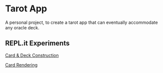 # Tarot App
A personal project, to create a tarot app that can eventually accommodate any oracle deck.

## REPL.it Experiments
[Card & Deck Construction](https://repl.it/@Skybur/Tarot-App-Card-and-Deck-Construction)

[Card Rendering](https://repl.it/@Skybur/Tarot-App-Card-Rendering)
